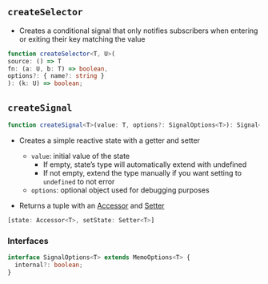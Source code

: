 ## `createSelector`

- Creates a conditional signal that only notifies subscribers when entering or exiting their key matching the value

```ts
function createSelector<T, U>(
source: () => T
fn: (a: U, b: T) => boolean,
options?: { name?: string }
): (k: U) => boolean;
```

## `createSignal`

```typescript
function createSignal<T>(value: T, options?: SignalOptions<T>): Signal<T>;
```

- Creates a simple reactive state with a getter and setter

  - `value`: initial value of the state
    - If empty, state’s type will automatically extend with undefined
    - If not empty, extend the type manually if you want setting to `undefined` to not error
  - `options`: optional object used for debugging purposes

- Returns a tuple with an [Accessor](Imported%20Types.md#Accessor) and [Setter](Imported%20Types.md#Setter)

```ts
[state: Accessor<T>, setState: Setter<T>]
```

### Interfaces

```ts
interface SignalOptions<T> extends MemoOptions<T> {
  internal?: boolean;
}
```


## 